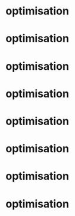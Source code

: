 # optimisation
# optimisation
# optimisation
# optimisation
# optimisation
# optimisation
# optimisation
# optimisation
